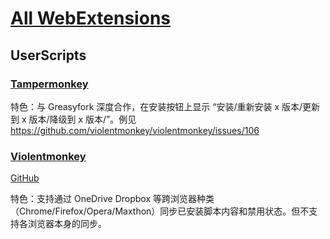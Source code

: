 
# [All WebExtensions](https://addons.mozilla.org/zh-CN/firefox/tag/firefox57?sort=updated)

## UserScripts

### [Tampermonkey](https://addons.mozilla.org/firefox/addon/tampermonkey/)

特色：与 Greasyfork 深度合作，在安装按钮上显示 “安装/重新安装 x 版本/更新到 x 版本/降级到 x 版本/”。例见 https://github.com/violentmonkey/violentmonkey/issues/106

### [Violentmonkey](https://addons.mozilla.org/firefox/addon/violentmonkey/)

[GitHub](https://github.com/violentmonkey)

特色：支持通过 OneDrive Dropbox 等跨浏览器种类（Chrome/Firefox/Opera/Maxthon）同步已安装脚本内容和禁用状态。但不支持各浏览器本身的同步。
